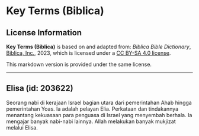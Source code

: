 # Key Terms (Biblica)

## License Information

**Key Terms (Biblica)** is based on and adapted from: _Biblica Bible Dictionary_, [Biblica, Inc.](https://www.biblica.com/), 2023, which is licensed under a [CC BY-SA 4.0 license](https://creativecommons.org/licenses/by-sa/4.0/legalcode.en).

This markdown version is provided under the same license.



--------------------------------

## Elisa (id: 203622)

Seorang nabi di kerajaan Israel bagian utara dari pemerintahan Ahab hingga pemerintahan Yoas. Ia adalah pelayan Elia. Perkataan dan tindakannya menantang kekuasaan para penguasa di Israel yang menyembah berhala. Ia mengajar banyak nabi\-nabi lainnya. Allah melakukan banyak mukjizat melalui Elisa.



